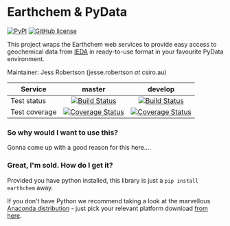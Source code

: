 # Earthchem & PyData

[![PyPI](https://img.shields.io/pypi/v/earthchem.svg)](https://pypi.python.org/pypi/earthchem/)
[![GitHub license](https://img.shields.io/github/license/jesserobertson/earthchem-pyclient.svg)](https://github.com/jesserobertson/earthchem-pyclient/blob/master/LICENSE.txt)

This project wraps the Earthchem web services to provide easy access to geochemical data from [IEDA](https://www.iedadata.org/) in ready-to-use format in your favourite PyData environment.

Maintainer: Jess Robertson (jesse.robertson _at_ csiro.au)

| **Service** | **master** | **develop** |
| ----------- |:----------:|:-----------:|
| Test status | [![Build Status](https://travis-ci.org/jesserobertson/earthchem-pyclient.svg?branch=master)](https://travis-ci.org/jesserobertson/earthchem-pyclient) | [![Build Status](https://travis-ci.org/jesserobertson/earthchem-pyclient.svg?branch=develop)](https://travis-ci.org/jesserobertson/earthchem-pyclient) |
| Test coverage | [![Coverage Status](https://coveralls.io/repos/github/jesserobertson/earthchem-pyclient/badge.svg?branch=master)](https://coveralls.io/github/jesserobertson/earthchem-pyclient?branch=master) | [![Coverage Status](https://coveralls.io/repos/github/jesserobertson/earthchem-pyclient/badge.svg?branch=develop)](https://coveralls.io/github/jesserobertson/earthchem-pyclient?branch=develop) |

### So why would I want to use this?

Gonna come up with a good reason for this here....

### Great, I'm sold. How do I get it?

Provided you have python installed, this library is just a `pip install earthchem` away. 

If you don't have Python we recommend taking a look at the marvellous [Anaconda distribution](https://www.anaconda.com/) - just pick your relevant platform download [from here](https://www.anaconda.com/download/).